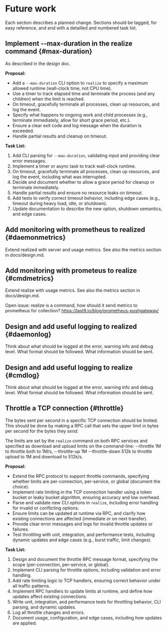# Future work

Each section describes a planned change. Sections should be tagged,
for easy reference, and end with a detailled and numbered task list.

## Implement --max-duration in the realize command {#max-duration}

As described in the design doc.

**Proposal:**
- Add a `--max-duration` CLI option to `realize` to specify a maximum allowed runtime (wall-clock time, not CPU time).
- Use a timer to track elapsed time and terminate the process (and any children) when the limit is reached.
- On timeout, gracefully terminate all processes, clean up resources, and log the event.
- Specify what happens to ongoing work and child processes (e.g., terminate immediately, allow for short grace period, etc.).
- Ensure a clear exit code and log message when the duration is exceeded.
- Handle partial results and cleanup on timeout.

**Task List:**
1. Add CLI parsing for `--max-duration`, validating input and providing clear error messages.
2. Implement a timer or async task to track wall-clock runtime.
3. On timeout, gracefully terminate all processes, clean up resources, and log the event, including what was interrupted.
4. Decide and document whether to allow a grace period for cleanup or terminate immediately.
5. Handle partial results and ensure no resource leaks on timeout.
6. Add tests to verify correct timeout behavior, including edge cases (e.g., timeout during heavy load, idle, or shutdown).
7. Update documentation to describe the new option, shutdown semantics, and edge cases.

## Add monitoring with prometheus to realized {#daemonmetrics}

Extend realized with server and usage metrics. See also the metrics
section in docs/design.md.

## Add monitoring with prometeus to realize {#cmdmetrics}

Extend realize with usage metrics. See also the metrics section in
docs/design.md.

Open issue: realize is a command, how should it send metrics to
prometheus for collection? https://last9.io/blog/prometheus-pushgateway/

## Design and add useful logging to realized {#daemonlog}

Think about what should be logged at the error, warning info and debug
level. What format should be followed. What information should be
sent.

## Design and add useful logging to realize {#cmdlog}

Think about what should be logged at the error, warning info and debug
level. What format should be followed. What information should be
sent.

## Throttle a TCP connection {#throttle}

The bytes sent per second in a specific TCP connection should be
limited. This should be done by making a RPC call that sets the upper
limit in bytes per second for the bytes they *send*.

The limits are set by the `realize` command on both RPC services and
specified as download and upload limits on the command-line:
--throttle 1M to throttle both to 1M/s, --throttle-up 1M
--throttle-down 512k to throttle upload to 1M and download to
512k/s.

**Proposal:**
- Extend the RPC protocol to support throttle commands, specifying whether limits are per-connection, per-service, or global (document the choice).
- Implement rate limiting in the TCP connection handler using a token bucket or leaky bucket algorithm, ensuring accuracy and low overhead.
- Parse and validate new CLI options in `realize`, including error handling for invalid or conflicting options.
- Ensure limits can be updated at runtime via RPC, and clarify how existing connections are affected (immediate or on next transfer).
- Provide clear error messages and logs for invalid throttle updates or failures.
- Test throttling with unit, integration, and performance tests, including dynamic updates and edge cases (e.g., burst traffic, limit changes).

**Task List:**
1. Design and document the throttle RPC message format, specifying the scope (per-connection, per-service, or global).
2. Implement CLI parsing for throttle options, including validation and error handling.
3. Add rate limiting logic to TCP handlers, ensuring correct behavior under all traffic patterns.
4. Implement RPC handlers to update limits at runtime, and define how updates affect existing connections.
5. Write unit, integration, and performance tests for throttling behavior, CLI parsing, and dynamic updates.
6. Log all throttle changes and errors.
7. Document usage, configuration, and edge cases, including how updates are applied.

